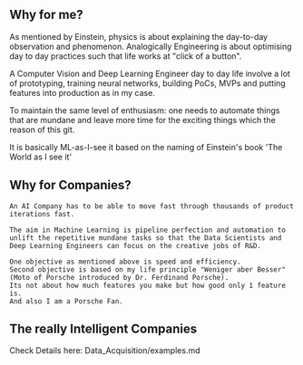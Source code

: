 ## Why for me?
  As mentioned by Einstein, physics is about explaining the day-to-day observation and phenomenon.
  Analogically Engineering is about optimising day to day practices such that life works at "click of a button".

  A Computer Vision and Deep Learning Engineer day to day life involve a lot of prototyping, training
  neural networks, building PoCs, MVPs and putting features into production as in my case.


  To maintain the same level of enthusiasm: one needs to automate things that are mundane and leave more
  time for the exciting things which the reason of this git.

  It is basically ML-as-I-see it based on the naming of Einstein's book 'The World as I see it'

## Why for Companies?
    An AI Company has to be able to move fast through thousands of product iterations fast.

    The aim in Machine Learning is pipeline perfection and automation to unlift the repetitive mundane tasks so that the Data Scientists and Deep Learning Engineers can focus on the creative jobs of R&D.

    One objective as mentioned above is speed and efficiency.
    Second objective is based on my life principle "Weniger aber Besser"
    (Moto of Porsche introduced by Dr. Ferdinand Porsche).
    Its not about how much features you make but how good only 1 feature is.
    And also I am a Porsche Fan.

## The really Intelligent Companies
   Check Details here: Data_Acquisition/examples.md
   
